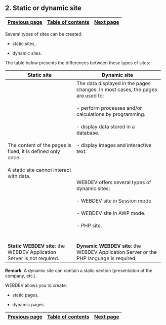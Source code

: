 
## 2. Static or dynamic site
			

| [Previous page](../Concepts_WB/1410087103.md) | [Table of contents](../Concepts_WB/1410087102.md) | [Next page](../Concepts_WB/1410087105.md) |
| --- | --- | --- |



<a name="NOTE1"></a>
<a name="NOTE1_1"></a>
Several types of sites can be created:

- static sites,

- dynamic sites.




The table below presents the differences between these types of sites:

| Static site | Dynamic site |
| --- | --- |
| The content of the pages is fixed, it is defined only once.<br><br>A static site cannot interact with data. | The data displayed in the pages changes. In most cases, the pages are used to:<br><br>- perform processes and/or calculations by programming.<br><br>- display data stored in a database.<br><br>- display images and interactive text.<br><br><br><br><br>WEBDEV offers several types of dynamic sites:<br><br>- WEBDEV site in Session mode.<br><br>- WEBDEV site in AWP mode.<br><br>- PHP site.<br><br><br> |
| **Static WEBDEV site**: the WEBDEV Application Server is not required. | **Dynamic WEBDEV site**: the WEBDEV Application Server or the PHP language is required. |


**Remark**: A dynamic site can contain a static section (presentation of the company, etc.).

WEBDEV allows you to create:

- static pages,

- dynamic pages.




| [Previous page](../Concepts_WB/1410087103.md) | [Table of contents](../Concepts_WB/1410087102.md) | [Next page](../Concepts_WB/1410087105.md) |
| --- | --- | --- |




